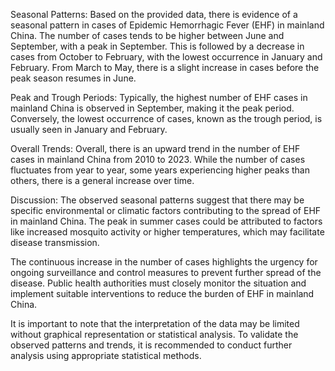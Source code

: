 Seasonal Patterns: 
Based on the provided data, there is evidence of a seasonal pattern in cases of Epidemic Hemorrhagic Fever (EHF) in mainland China. The number of cases tends to be higher between June and September, with a peak in September. This is followed by a decrease in cases from October to February, with the lowest occurrence in January and February. From March to May, there is a slight increase in cases before the peak season resumes in June.

Peak and Trough Periods: 
Typically, the highest number of EHF cases in mainland China is observed in September, making it the peak period. Conversely, the lowest occurrence of cases, known as the trough period, is usually seen in January and February.

Overall Trends: 
Overall, there is an upward trend in the number of EHF cases in mainland China from 2010 to 2023. While the number of cases fluctuates from year to year, some years experiencing higher peaks than others, there is a general increase over time.

Discussion: 
The observed seasonal patterns suggest that there may be specific environmental or climatic factors contributing to the spread of EHF in mainland China. The peak in summer cases could be attributed to factors like increased mosquito activity or higher temperatures, which may facilitate disease transmission.

The continuous increase in the number of cases highlights the urgency for ongoing surveillance and control measures to prevent further spread of the disease. Public health authorities must closely monitor the situation and implement suitable interventions to reduce the burden of EHF in mainland China.

It is important to note that the interpretation of the data may be limited without graphical representation or statistical analysis. To validate the observed patterns and trends, it is recommended to conduct further analysis using appropriate statistical methods.